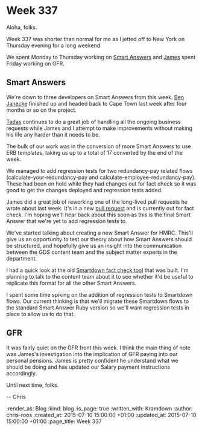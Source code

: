 Week 337
========

Aloha, folks.

Week 337 was shorter than normal for me as I jetted off to New York on Thursday evening for a long weekend.

We spent Monday to Thursday working on [Smart Answers][] and [James][] spent Friday working on GFR.

## Smart Answers

We're down to three developers on Smart Answers from this week. [Ben Janecke][] finished up and headed back to Cape Town last week after four months or so on the project.

[Tadas][] continues to do a great job of handling all the ongoing business requests while James and I attempt to make improvements without making his life any harder than it needs to be.

The bulk of our work was in the conversion of more Smart Answers to use ERB templates, taking us up to a total of 17 converted by the end of the week.

We managed to add regression tests for two redundancy-pay related flows (calculate-your-redundancy-pay and calculate-employee-redundancy-pay). These had been on hold while they had changes out for fact check so it was good to get the changes deployed and regression tests added.

James did a great job of reworking one of the long-lived pull requests he wrote about last week. It's in a new [pull request][PR 1777] and is currently out for fact check. I'm hoping we'll hear back about this soon as this is the final Smart Answer that we're yet to add regression tests to.

We've started talking about creating a new Smart Answer for HMRC. This'll give us an opportunity to test our theory about how Smart Answers should be structured, and hopefully give us an insight into the communication between the GDS content team and the subject matter experts in the department.

I had a quick look at the old [Smartdown fact check tool][factcheck-rake-task] that was built. I'm planning to talk to the content team about it to see whether it'd be useful to replicate this format for all the other Smart Answers.

I spent some time spiking on the addition of regression tests to Smartdown flows. Our current thinking is that we'll migrate these Smartdown flows to the standard Smart Answer Ruby version so we'll want regression tests in place to allow us to do that.

## GFR

It was fairly quiet on the GFR front this week. I think the main thing of note was James's investigation into the implication of GFR paying into our personal pensions. James is pretty confident he understand what we should be doing and has updated our Salary payment instructions accordingly.

Until next time, folks.

-- Chris

[Ben Janecke]: https://github.com/BenJanecke
[factcheck-rake-task]: https://github.com/alphagov/smart-answers/blob/master/lib/tasks/smartdown_generate_factcheck.rake
[James]: /james-mead
[PR 1777]: https://github.com/alphagov/smart-answers/pull/1777
[Smart Answers]: https://github.com/alphagov/smart-answers
[Tadas]: https://github.com/tadast

:render_as: Blog
:kind: blog
:is_page: true
:written_with: Kramdown
:author: chris-roos
:created_at: 2015-07-10 15:00:00 +01:00
:updated_at: 2015-07-10 15:00:00 +01:00
:page_title: Week 337
